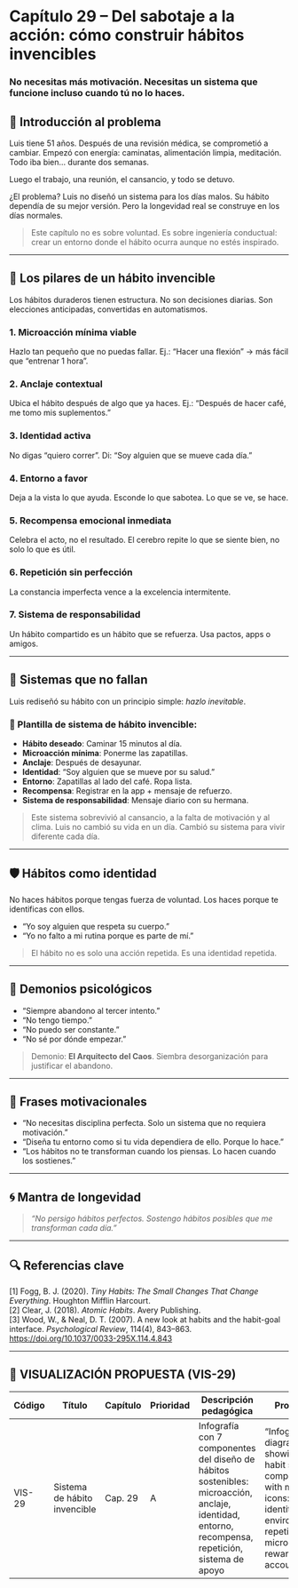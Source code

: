 # Capítulo 29 – Del sabotaje a la acción: cómo construir hábitos invencibles  
### No necesitas más motivación. Necesitas un sistema que funcione incluso cuando tú no lo haces.

## 🧠 Introducción al problema

Luis tiene 51 años. Después de una revisión médica, se comprometió a cambiar. Empezó con energía: caminatas, alimentación limpia, meditación. Todo iba bien… durante dos semanas.

Luego el trabajo, una reunión, el cansancio, y todo se detuvo.

¿El problema? Luis no diseñó un sistema para los días malos. Su hábito dependía de su mejor versión. Pero la longevidad real se construye en los días normales.

> Este capítulo no es sobre voluntad. Es sobre ingeniería conductual: crear un entorno donde el hábito ocurra aunque no estés inspirado.

---

## 🧩 Los pilares de un hábito invencible

Los hábitos duraderos tienen estructura. No son decisiones diarias. Son elecciones anticipadas, convertidas en automatismos.

### 1. **Microacción mínima viable**  
Hazlo tan pequeño que no puedas fallar. Ej.: “Hacer una flexión” → más fácil que “entrenar 1 hora”.

### 2. **Anclaje contextual**  
Ubica el hábito después de algo que ya haces. Ej.: “Después de hacer café, me tomo mis suplementos.”

### 3. **Identidad activa**  
No digas “quiero correr”. Di: “Soy alguien que se mueve cada día.”

### 4. **Entorno a favor**  
Deja a la vista lo que ayuda. Esconde lo que sabotea. Lo que se ve, se hace.

### 5. **Recompensa emocional inmediata**  
Celebra el acto, no el resultado. El cerebro repite lo que se siente bien, no solo lo que es útil.

### 6. **Repetición sin perfección**  
La constancia imperfecta vence a la excelencia intermitente.

### 7. **Sistema de responsabilidad**  
Un hábito compartido es un hábito que se refuerza. Usa pactos, apps o amigos.

---

## 🔨 Sistemas que no fallan

Luis rediseñó su hábito con un principio simple: *hazlo inevitable*.

### 🎯 Plantilla de sistema de hábito invencible:

- **Hábito deseado**: Caminar 15 minutos al día.  
- **Microacción mínima**: Ponerme las zapatillas.  
- **Anclaje**: Después de desayunar.  
- **Identidad**: “Soy alguien que se mueve por su salud.”  
- **Entorno**: Zapatillas al lado del café. Ropa lista.  
- **Recompensa**: Registrar en la app + mensaje de refuerzo.  
- **Sistema de responsabilidad**: Mensaje diario con su hermana.

> Este sistema sobrevivió al cansancio, a la falta de motivación y al clima. Luis no cambió su vida en un día. Cambió su sistema para vivir diferente cada día.

---

## 🛡️ Hábitos como identidad

No haces hábitos porque tengas fuerza de voluntad. Los haces porque te identificas con ellos.

- “Yo soy alguien que respeta su cuerpo.”  
- “Yo no falto a mi rutina porque es parte de mí.”

> El hábito no es solo una acción repetida. Es una identidad repetida.

---

## 🧠 Demonios psicológicos

- “Siempre abandono al tercer intento.”  
- “No tengo tiempo.”  
- “No puedo ser constante.”  
- “No sé por dónde empezar.”

> Demonio: **El Arquitecto del Caos**. Siembra desorganización para justificar el abandono.

---

## 💬 Frases motivacionales

- “No necesitas disciplina perfecta. Solo un sistema que no requiera motivación.”  
- “Diseña tu entorno como si tu vida dependiera de ello. Porque lo hace.”  
- “Los hábitos no te transforman cuando los piensas. Lo hacen cuando los sostienes.”

---

## 🌀 Mantra de longevidad

> *“No persigo hábitos perfectos. Sostengo hábitos posibles que me transforman cada día.”*

---

## 🔍 Referencias clave

[1] Fogg, B. J. (2020). *Tiny Habits: The Small Changes That Change Everything*. Houghton Mifflin Harcourt.  
[2] Clear, J. (2018). *Atomic Habits*. Avery Publishing.  
[3] Wood, W., & Neal, D. T. (2007). A new look at habits and the habit-goal interface. *Psychological Review*, 114(4), 843–863. https://doi.org/10.1037/0033-295X.114.4.843

---

## 🎨 VISUALIZACIÓN PROPUESTA (VIS-29)

| Código  | Título                             | Capítulo | Prioridad | Descripción pedagógica                                                                                       | Prompt IA                                                                                                                                                   | Generada | Enlace |
|---------|-------------------------------------|----------|-----------|----------------------------------------------------------------------------------------------------------------|--------------------------------------------------------------------------------------------------------------------------------------------------------------|----------|--------|
| VIS-29  | Sistema de hábito invencible        | Cap. 29  | A         | Infografía con 7 componentes del diseño de hábitos sostenibles: microacción, anclaje, identidad, entorno, recompensa, repetición, sistema de apoyo | “Infographic diagram showing 7 habit system components with minimalist icons: trigger, identity, environment, repetition, microaction, reward, accountability” | ⬜        | —      |

